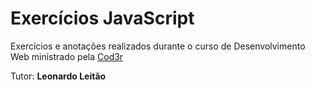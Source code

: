 # Exercícios JavaScript

Exercícios e anotações realizados durante o curso de Desenvolvimento Web ministrado pela [Cod3r](https://www.cod3r.com.br/portal)

Tutor: **Leonardo Leitão**
